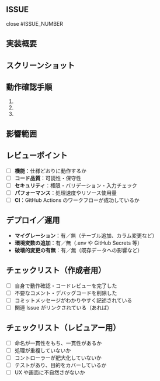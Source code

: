 ## ISSUE

close #ISSUE_NUMBER

## 実装概要

<!-- この PR の目的・背景を 1～2 行で記載してください（例：バグ修正、UI改善、パフォーマンス向上など） -->

## スクリーンショット

<!-- 変更前後のスクリーンショットやGIFを貼ってください。なければ省略可能です -->

## 動作確認手順

<!-- レビュアーが確認しやすいように、操作手順を具体的に記載してください -->

1.
2.
3.

## 影響範囲

## <!-- この変更が影響する画面・機能・ファイルなどを記載してください（例：todo一覧画面、Userモデルなど） -->

## レビューポイント

<!-- レビュアーに特に見てほしい点があればチェックを入れてください -->

- [ ] **機能**：仕様どおりに動作するか
- [ ] **コード品質**：可読性・保守性
- [ ] **セキュリティ**：権限・バリデーション・入力チェック
- [ ] **パフォーマンス**：処理速度やリソース使用量
- [ ] **CI**：GitHub Actions のワークフローが成功しているか

## デプロイ／運用

<!-- 該当する項目にチェックを入れて、必要に応じて補足してください -->

- **マイグレーション**：有／無（テーブル追加、カラム変更など）
- **環境変数の追加**：有／無（.env や GitHub Secrets 等）
- **破壊的変更の有無**：有／無（既存データへの影響など）

## チェックリスト（作成者用）

<!-- PR作成前に確認した内容にチェックを入れてください -->

- [ ] 自身で動作確認・コードレビューを完了した
- [ ] 不要なコメント・デバッグコードを削除した
- [ ] コミットメッセージがわかりやすく記述されている
- [ ] 関連 Issue がリンクされている（あれば）

## チェックリスト（レビュアー用）

- [ ] 命名が一貫性をもち、一貫性があるか
- [ ] 処理が重複していないか
- [ ] コントローラーが肥大化していないか
- [ ] テストがあり、目的をカバーしているか
- [ ] UX や画面に不自然さがないか
